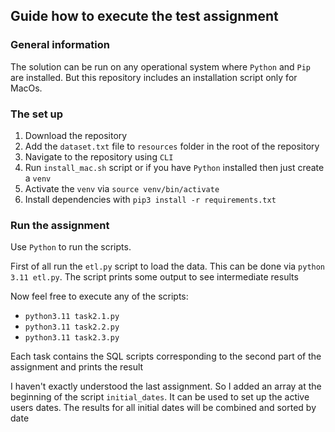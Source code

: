## Guide how to execute the test assignment

### General information
The solution can be run on any operational system where `Python` and `Pip` are installed. But this repository includes an installation script only for MacOs.

### The set up
1. Download the repository
2. Add the `dataset.txt` file to `resources` folder in the root of the repository
3. Navigate to the repository using `CLI`
4. Run `install_mac.sh` script or if you have `Python` installed then just create a `venv`
5. Activate the `venv` via `source venv/bin/activate`
6. Install dependencies with `pip3 install -r requirements.txt`

### Run the assignment
Use `Python` to run the scripts. 

First of all run the `etl.py` script to load the data. This can be done via `python 3.11 etl.py`. The script prints some output to see intermediate results

Now feel free to execute any of the scripts:
* `python3.11 task2.1.py`
* `python3.11 task2.2.py`
* `python3.11 task2.3.py`

Each task contains the SQL scripts corresponding to the second part of the assignment and prints the result

I haven't exactly understood the last assignment. So I added an array at the beginning of the script `initial_dates`. It can be used to set up the active users dates. The results for all initial dates will be combined and sorted by date
